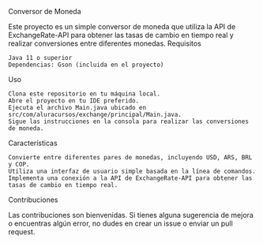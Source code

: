 

Conversor de Moneda

Este proyecto es un simple conversor de moneda que utiliza la API de ExchangeRate-API para obtener las tasas de cambio en tiempo real y realizar conversiones entre diferentes monedas.
Requisitos

    Java 11 o superior
    Dependencias: Gson (incluida en el proyecto)

Uso

    Clona este repositorio en tu máquina local.
    Abre el proyecto en tu IDE preferido.
    Ejecuta el archivo Main.java ubicado en src/com/aluracursos/exchange/principal/Main.java.
    Sigue las instrucciones en la consola para realizar las conversiones de moneda.

Características

    Convierte entre diferentes pares de monedas, incluyendo USD, ARS, BRL y COP.
    Utiliza una interfaz de usuario simple basada en la línea de comandos.
    Implementa una conexión a la API de ExchangeRate-API para obtener las tasas de cambio en tiempo real.

Contribuciones

Las contribuciones son bienvenidas. Si tienes alguna sugerencia de mejora o encuentras algún error, no dudes en crear un issue o enviar un pull request.
